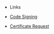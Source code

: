 - Links

- [Code Signing](https://developer.apple.com/videos/play/wwdc2016/401/)
- [Certificate Request](https://help.apple.com/developer-account/#/devbfa00fef7)